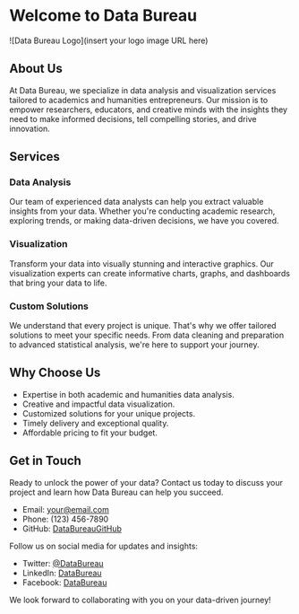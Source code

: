 # Welcome to Data Bureau

![Data Bureau Logo](insert your logo image URL here)

## About Us

At Data Bureau, we specialize in data analysis and visualization services tailored to academics and humanities entrepreneurs. Our mission is to empower researchers, educators, and creative minds with the insights they need to make informed decisions, tell compelling stories, and drive innovation.

## Services

### Data Analysis

Our team of experienced data analysts can help you extract valuable insights from your data. Whether you're conducting academic research, exploring trends, or making data-driven decisions, we have you covered.

### Visualization

Transform your data into visually stunning and interactive graphics. Our visualization experts can create informative charts, graphs, and dashboards that bring your data to life.

### Custom Solutions

We understand that every project is unique. That's why we offer tailored solutions to meet your specific needs. From data cleaning and preparation to advanced statistical analysis, we're here to support your journey.

## Why Choose Us

- Expertise in both academic and humanities data analysis.
- Creative and impactful data visualization.
- Customized solutions for your unique projects.
- Timely delivery and exceptional quality.
- Affordable pricing to fit your budget.

## Get in Touch

Ready to unlock the power of your data? Contact us today to discuss your project and learn how Data Bureau can help you succeed.

- Email: [your@email.com](mailto:your@email.com)
- Phone: (123) 456-7890
- GitHub: [DataBureauGitHub](https://github.com/DataBureauGitHub)

Follow us on social media for updates and insights:

- Twitter: [@DataBureau](https://twitter.com/DataBureau)
- LinkedIn: [DataBureau](https://www.linkedin.com/company/databureau)
- Facebook: [DataBureau](https://www.facebook.com/DataBureau)

We look forward to collaborating with you on your data-driven journey!

